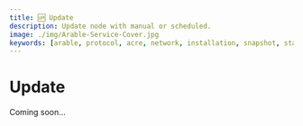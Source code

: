 ```yaml
---
title: 🆙 Update
description: Update node with manual or scheduled.
image: ./img/Arable-Service-Cover.jpg
keywords: [arable, protocol, acre, network, installation, snapshot, statesync, update]
---
```


# Update

Coming soon...
